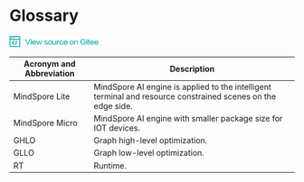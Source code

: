 ﻿# Glossary

<a href="https://gitee.com/mindspore/docs/blob/master/lite/docs/source_en/glossary.md" target="_blank"><img src="./_static/logo_source.png"></a>

|   Acronym and Abbreviation  |  Description  | 
| -----    | -----    |
| MindSpore Lite | MindSpore AI engine is applied to the intelligent terminal and resource constrained scenes on the edge side. |
| MindSpore  Micro | MindSpore AI engine with smaller package size for IOT devices. |
| GHLO | Graph high-level optimization. |
| GLLO | Graph low-level optimization. |
| RT | Runtime. |

